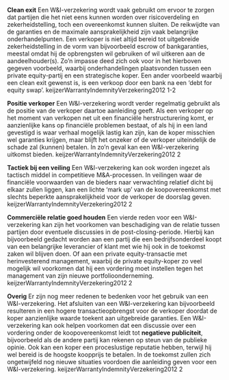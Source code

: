 **Clean exit**  Een W&I-verzekering wordt vaak gebruikt om ervoor te zorgen dat partijen die het niet eens kunnen worden over risicoverdeling en zekerheidstelling, toch een overeenkomst kunnen sluiten. De reikwijdte van de garanties en de maximale aansprakelijkheid zijn vaak belangrijke onderhandelpunten. Een verkoper is niet altijd bereid tot uitgebreide zekerheidstelling in de vorm van bijvoorbeeld escrow of bankgaranties, meestal omdat hij de opbrengsten wil gebruiken of wil uitkeren aan de aandeelhouder(s). Zo’n impasse deed zich ook voor in het hierboven gegeven voorbeeld, waarbij onderhandelingen plaatsvonden tussen een private equity-partij en een strategische koper. Een ander voorbeeld waarbij een clean exit gewenst is, is een verkoop door een bank na een ‘debt for equity swap’. keijzerWarrantyIndemnityVerzekering2012 1-2

**Positie verkoper**  Een W&I-verzekering wordt verder regelmatig gebruikt als de positie van de verkoper daartoe aanleiding geeft. Als een verkoper op het moment van verkopen net uit een financiële herstructurering komt, er aanzienlijke kans op financiële problemen bestaat, of als hij in een land gevestigd is waar verhaal mogelijk lastig kan zijn, kan de koper misschien wel garanties krijgen, maar blijft het onzeker of de verkoper uiteindelijk de schade zal (kunnen) betalen. In zo’n geval kan een W&I-verzekering uitkomst bieden. keijzerWarrantyIndemnityVerzekering2012 2

**Tactiek bij een veiling**  Een W&I-verzekering kan ook worden ingezet als tactisch middel in competitieve M&A-processen. In veilingen waar de financiële voorwaarden van de bieders naar verwachting relatief dicht bij elkaar zullen liggen, kan een lichte ‘mark up’ van de koopovereenkomst met slechts beperkte aansprakelijkheid voor de verkoper de doorslag geven. keijzerWarrantyIndemnityVerzekering2012 2

**Commerciële relatie goed houden**  Een vierde reden voor een W&I-verzekering kan zijn het voorkomen van beschadiging van de relatie tussen partijen door eventuele discussies in de post-closing-periode. Hierbij kan bijvoorbeeld gedacht worden aan een partij die een bedrijfsonderdeel koopt van een belangrijke leverancier of klant met wie hij ook in de toekomst zaken wil blijven doen. Of aan een private equity-transactie met herinvesterend management, waarbij de private equity-koper zo veel mogelijk wil voorkomen dat hij een vordering moet instellen tegen het management van zijn nieuwe portfolioonderneming. keijzerWarrantyIndemnityVerzekering2012 2

**Overig**  Er zijn nog meer redenen te bedenken voor het gebruik van een W&I-verzekering. Het afsluiten van een W&I-verzekering kan bijvoorbeeld resulteren in een hogere transactieopbrengst voor de verkoper doordat de koper aanzienlijke waarde toekent aan uitgebreide garanties. Een W&I-verzekering kan ook helpen voorkomen dat een discussie over een vordering onder de koopovereenkomst leidt tot **negatieve publiciteit**, bijvoorbeeld als de andere partij kan rekenen op steun van de publieke opinie. Ook kan een koper een proceslustige reputatie hebben, terwijl hij wel bereid is de hoogste koopprijs te betalen. In de toekomst zullen zich ongetwijfeld nog nieuwe situaties voordoen die aanleiding geven voor een W&I-verzekering. keijzerWarrantyIndemnityVerzekering2012 2